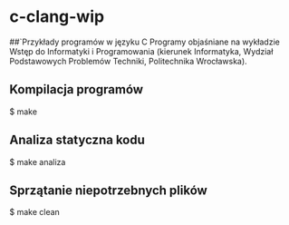 # c-clang-wip
##`Przykłady programów w języku C
Programy objaśniane na wykładzie Wstęp do Informatyki i Programowania (kierunek Informatyka, Wydział Podstawowych Problemów Techniki, Politechnika Wrocławska).

Kompilacja programów
--------------------

$ make

Analiza statyczna kodu
----------------------

$ make analiza

Sprzątanie niepotrzebnych plików
--------------------------------

$ make clean


